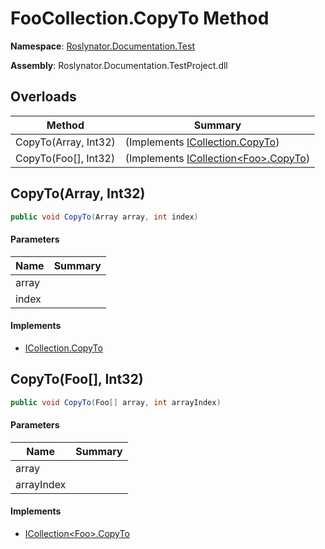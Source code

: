 # FooCollection\.CopyTo Method

**Namespace**: [Roslynator.Documentation.Test](../../README.md)

**Assembly**: Roslynator\.Documentation\.TestProject\.dll

## Overloads

| Method | Summary |
| ------ | ------- |
| CopyTo\(Array, Int32\) |  \(Implements [ICollection.CopyTo](https://docs.microsoft.com/en-us/dotnet/api/system.collections.icollection.copyto)\) |
| CopyTo\(Foo\[\], Int32\) |  \(Implements [ICollection\<Foo>.CopyTo](https://docs.microsoft.com/en-us/dotnet/api/system.collections.generic.icollection-1.copyto)\) |

## CopyTo\(Array, Int32\)

```csharp
public void CopyTo(Array array, int index)
```

#### Parameters

| Name | Summary |
| ---- | ------- |
| array | |
| index | |

#### Implements

* [ICollection.CopyTo](https://docs.microsoft.com/en-us/dotnet/api/system.collections.icollection.copyto)

## CopyTo\(Foo\[\], Int32\)

```csharp
public void CopyTo(Foo[] array, int arrayIndex)
```

#### Parameters

| Name | Summary |
| ---- | ------- |
| array | |
| arrayIndex | |

#### Implements

* [ICollection\<Foo>.CopyTo](https://docs.microsoft.com/en-us/dotnet/api/system.collections.generic.icollection-1.copyto)
